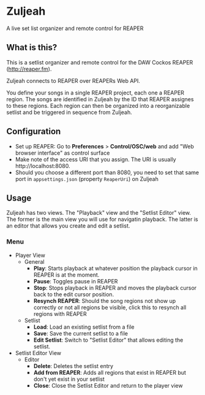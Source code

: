 # Zuljeah
A live set list organizer and remote control for REAPER

## What is this?

This is a setlist organizer and remote control for the DAW Cockos REAPER (http://reaper.fm).

Zuljeah connects to REAPER over REAPERs Web API.

You define your songs in a single REAPER project, each one a REAPER region. The songs are identified in Zuljeah by the ID that REAPER assignes to these regions. Each region can then be organized into a reorganizable setlist and be triggered in sequence from Zuljeah.

## Configuration
- Set up REAPER: Go to **Preferences** > **Control/OSC/web** and add "Web browser interface" as control surface
- Make note of the access URI that you assign. The URI is usually http://localhost:8080.
- Should you choose a different port than 8080, you need to set that same port in `appsettings.json` (property `ReaperUri`) on Zuljeah

## Usage

Zuljeah has two views. The "Playback" view and the "Setlist Editor" view. The former is the main view you will use for navigatin playback. The latter is an editor that allows you create and edit a setlist.

### Menu

- Player View
  - General
    - **Play**: Starts playback at whatever position the playback cursor in REAPER is at the moment.
    - **Pause**: Toggles pause in REAPER
    - **Stop**: Stops playback in REAPER and moves the playback cursor back to the edit cursor position.
    - **Resynch REAPER**: Should the song regions not show up correctly or not all regions be visible, click this to resynch all regions with REAPER
  - Setlist
    - **Load**: Load an existing setlist from a file
    - **Save**: Save the current setlist to a file
    - **Edit Setlist**: Switch to "Setlist Editor" that allows editing the setlist.
- Setlist Editor View
  - Editor
    - **Delete**: Deletes the setlist entry
    - **Add from REAPER**: Adds all regions that exist in REAPER but don't yet exist in your setlist
    - **Close**: Close the Setlist Editor and return to the player view
